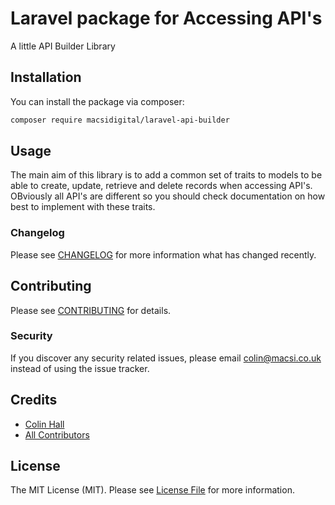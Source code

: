 # Laravel package for Accessing API's

A little API Builder Library

## Installation

You can install the package via composer:

```bash
composer require macsidigital/laravel-api-builder
```

## Usage

The main aim of this library is to add a common set of traits to models to be able to create, update, retrieve and delete records when accessing API's.  OBviously all API's are different so you should check documentation on how best to implement with these traits.

### Changelog

Please see [CHANGELOG](CHANGELOG.md) for more information what has changed recently.

## Contributing

Please see [CONTRIBUTING](CONTRIBUTING.md) for details.

### Security

If you discover any security related issues, please email colin@macsi.co.uk instead of using the issue tracker.

## Credits

- [Colin Hall](https://github.com/macsidigital)
- [All Contributors](../../contributors)

## License

The MIT License (MIT). Please see [License File](LICENSE.md) for more information.
